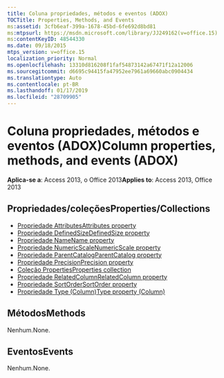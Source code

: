 ```yaml
---
title: Coluna propriedades, métodos e eventos (ADOX)
TOCTitle: Properties, Methods, and Events
ms:assetid: 3cfb6eaf-399a-1678-45bd-6fe692d8bd81
ms:mtpsurl: https://msdn.microsoft.com/library/JJ249162(v=office.15)
ms:contentKeyID: 48544330
ms.date: 09/18/2015
mtps_version: v=office.15
localization_priority: Normal
ms.openlocfilehash: 13310d816208f1faf54873142a67471f12a12006
ms.sourcegitcommit: d6695c94415fa47952ee7961a69660abc0904434
ms.translationtype: Auto
ms.contentlocale: pt-BR
ms.lasthandoff: 01/17/2019
ms.locfileid: "28709905"
---
```

# <a name="column-properties-methods-and-events-adox"></a><span data-ttu-id="2719c-102">Coluna propriedades, métodos e eventos (ADOX)</span><span class="sxs-lookup"><span data-stu-id="2719c-102">Column properties, methods, and events (ADOX)</span></span>

<span data-ttu-id="2719c-103">**Aplica-se a**: Access 2013, o Office 2013</span><span class="sxs-lookup"><span data-stu-id="2719c-103">**Applies to**: Access 2013, Office 2013</span></span>


## <a name="propertiescollections"></a><span data-ttu-id="2719c-104">Propriedades/coleções</span><span class="sxs-lookup"><span data-stu-id="2719c-104">Properties/Collections</span></span>

- [<span data-ttu-id="2719c-105">Propriedade Attributes</span><span class="sxs-lookup"><span data-stu-id="2719c-105">Attributes property</span></span>](attributes-property-adox.md)
- [<span data-ttu-id="2719c-106">Propriedade DefinedSize</span><span class="sxs-lookup"><span data-stu-id="2719c-106">DefinedSize property</span></span>](definedsize-property-adox.md)
- [<span data-ttu-id="2719c-107">Propriedade Name</span><span class="sxs-lookup"><span data-stu-id="2719c-107">Name property</span></span>](name-property-adox.md)
- [<span data-ttu-id="2719c-108">Propriedade NumericScale</span><span class="sxs-lookup"><span data-stu-id="2719c-108">NumericScale property</span></span>](numericscale-property-adox.md)
- [<span data-ttu-id="2719c-109">Propriedade ParentCatalog</span><span class="sxs-lookup"><span data-stu-id="2719c-109">ParentCatalog property</span></span>](parentcatalog-property-adox.md)
- [<span data-ttu-id="2719c-110">Propriedade Precision</span><span class="sxs-lookup"><span data-stu-id="2719c-110">Precision property</span></span>](precision-property-adox.md)
- [<span data-ttu-id="2719c-111">Coleção Properties</span><span class="sxs-lookup"><span data-stu-id="2719c-111">Properties collection</span></span>](properties-collection-ado.md)
- [<span data-ttu-id="2719c-112">Propriedade RelatedColumn</span><span class="sxs-lookup"><span data-stu-id="2719c-112">RelatedColumn property</span></span>](relatedcolumn-property-adox.md)
- [<span data-ttu-id="2719c-113">Propriedade SortOrder</span><span class="sxs-lookup"><span data-stu-id="2719c-113">SortOrder property</span></span>](sortorder-property-adox.md)
- [<span data-ttu-id="2719c-114">Propriedade Type (Column)</span><span class="sxs-lookup"><span data-stu-id="2719c-114">Type property (Column)</span></span>](https://docs.microsoft.com/office/vba/access/concepts/miscellaneous/type-property-columnadox)

## <a name="methods"></a><span data-ttu-id="2719c-115">Métodos</span><span class="sxs-lookup"><span data-stu-id="2719c-115">Methods</span></span>

<span data-ttu-id="2719c-116">Nenhum.</span><span class="sxs-lookup"><span data-stu-id="2719c-116">None.</span></span>

## <a name="events"></a><span data-ttu-id="2719c-117">Eventos</span><span class="sxs-lookup"><span data-stu-id="2719c-117">Events</span></span>

<span data-ttu-id="2719c-118">Nenhum.</span><span class="sxs-lookup"><span data-stu-id="2719c-118">None.</span></span>

